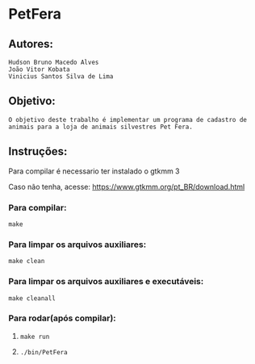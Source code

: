 # PetFera

## Autores: 
	Hudson Bruno Macedo Alves
	João Vitor Kobata
	Vinicius Santos Silva de Lima

## Objetivo:

	O objetivo deste trabalho é implementar um programa de cadastro de animais para a loja de animais silvestres Pet Fera.

## Instruções:

Para compilar é necessario ter instalado o gtkmm 3

Caso não tenha, acesse:	https://www.gtkmm.org/pt_BR/download.html

### Para compilar:

	make

### Para limpar os arquivos auxiliares:

    make clean

### Para limpar os arquivos auxiliares e executáveis:

    make cleanall
    
### Para rodar(após compilar):
1)
    ```
    make run
    ```
2)
    ```
    ./bin/PetFera
    ```
